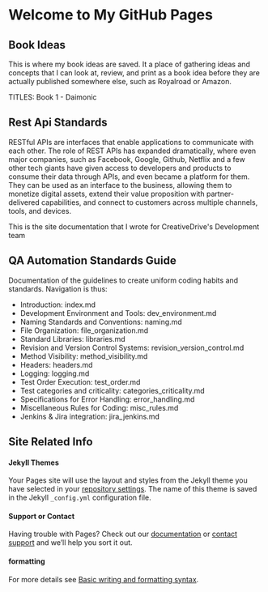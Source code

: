 # Welcome to My GitHub Pages

## Book Ideas
This is where my book ideas are saved. It a place of gathering ideas and concepts that I can look at, review, and print as a book idea before they are actually published somewhere else, such as Royalroad or Amazon.

TITLES: Book 1 - Daimonic

## Rest Api Standards
RESTful APIs are interfaces that enable applications to communicate with each other. The role of REST APIs has expanded dramatically, where even major companies, such as Facebook, Google, Github, Netflix and a few other tech giants have given access to developers and products to consume their data through APIs, and even became a platform for them. They can be used as an interface to the business, allowing them to monetize digital assets, extend their value proposition with partner-delivered capabilities, and connect to customers across multiple channels, tools, and devices.

This is the site documentation that I wrote for CreativeDrive's Development team

## QA Automation Standards Guide
Documentation of the guidelines to create uniform coding habits and standards.   Navigation is thus: 
  - Introduction: index.md
  - Development Environment and Tools: dev_environment.md
  - Naming Standards and Conventions: naming.md
  - File Organization: file_organization.md
  - Standard Libraries: libraries.md
  - Revision and Version Control Systems: revision_version_control.md
  - Method Visibility: method_visibility.md
  - Headers: headers.md
  - Logging: logging.md
  - Test Order Execution: test_order.md
  - Test categories and criticality: categories_criticality.md
  - Specifications for Error Handling: error_handling.md
  - Miscellaneous Rules for Coding: misc_rules.md
  - Jenkins & Jira integration: jira_jenkins.md


## Site Related Info
#### Jekyll Themes

Your Pages site will use the layout and styles from the Jekyll theme you have selected in your [repository settings](https://github.com/tjohare/tjohare.github.io/settings/pages). The name of this theme is saved in the Jekyll `_config.yml` configuration file.

#### Support or Contact

Having trouble with Pages? Check out our [documentation](https://docs.github.com/categories/github-pages-basics/) or [contact support](https://support.github.com/contact) and we’ll help you sort it out.

#### formatting
For more details see [Basic writing and formatting syntax](https://docs.github.com/en/github/writing-on-github/getting-started-with-writing-and-formatting-on-github/basic-writing-and-formatting-syntax).

